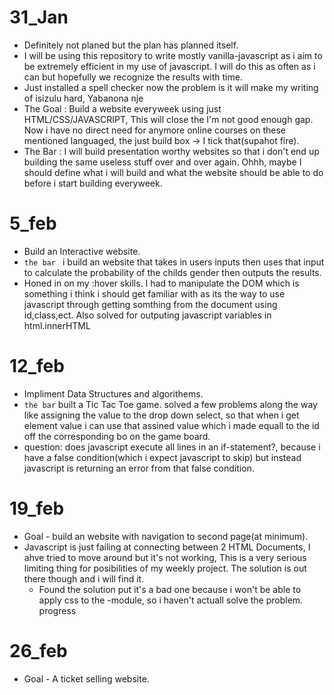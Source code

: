 # 31_Jan

- Definitely not planed but the plan has planned itself.
- I will be using this repository to write mostly vanilla-javascript as i aim to be extremely efficient in my use of javascript. I will do this as often as i can but hopefully we recognize the results with time.
- Just installed a  spell checker now the problem is it will make my writing of isizulu hard, Yabanona nje
- The Goal : Build a website everyweek using just HTML/CSS/JAVASCRIPT, This will close the I'm not good enough gap. Now i have no direct need for anymore online courses on these mentioned languaged, the just build box -> I tick that(supahot fire).
- The Bar : I will build presentation worthy websites so that i don't end up building the same useless stuff over and over again. Ohhh, maybe I should define what i will build and what the website should be able to do before i start building everyweek.

# 5_feb
- Build an Interactive website.
- `the bar ` i build an website that takes in users inputs then uses that input to calculate the probability of the childs gender then outputs the results. 
- Honed in on my :hover skills. I had to manipulate the DOM which is something i think i should get familiar with as its the way to use javascript through getting somthing from the document using id,class,ect. Also solved for outputing javascript variables in html.innerHTML

# 12_feb
- Impliment Data Structures and algorithems.
- `the bar` built a <bold>Tic Tac Toe</bold> game. solved a few problems along the way like assigning the value to the drop down select, so that when i get element value i can use that assined value which i made equall to the id off the corresponding bo on the game board.
- question: does javascript execute all lines in an if-statement?, because i have a false condition(which i expect javascript to skip) but instead javascript is returning an error from that false condition.

# 19_feb
- Goal - build an website with navigation to second page(at minimum).
- Javascript is just failing at connecting between 2 HTML Documents, I ahve tried to move around but it's not working, This is a very serious limiting thing for posibilities of my weekly project. The solution is out there though and i will find it.
    - Found the solution put it's a bad one because i won't be able to apply css to the -module, so i haven't actuall solve the problem. progress

# 26_feb
- Goal - A ticket selling website.